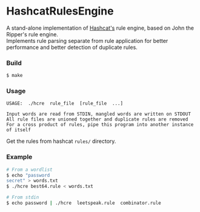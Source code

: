 HashcatRulesEngine
====================

A stand-alone implementation of [Hashcat's](https://github.com/hashcat/hashcat) rule engine, based on John the Ripper's rule engine.  
Implements rule parsing separate from rule application for better performance and better detection of duplicate rules.

### Build

```bash
$ make
```


### Usage

```
USAGE:  ./hcre  rule_file  [rule_file  ...]

Input words are read from STDIN, mangled words are written on STDOUT
All rule files are unioned together and duplicate rules are removed
For a cross product of rules, pipe this program into another instance of itself
```

Get the rules from hashcat `rules/` directory.
    
### Example

```bash
# From a wordlist
$ echo "password
secret" > words.txt
$ ./hcre best64.rule < words.txt

# From stdin
$ echo password | ./hcre  leetspeak.rule  combinator.rule
```
